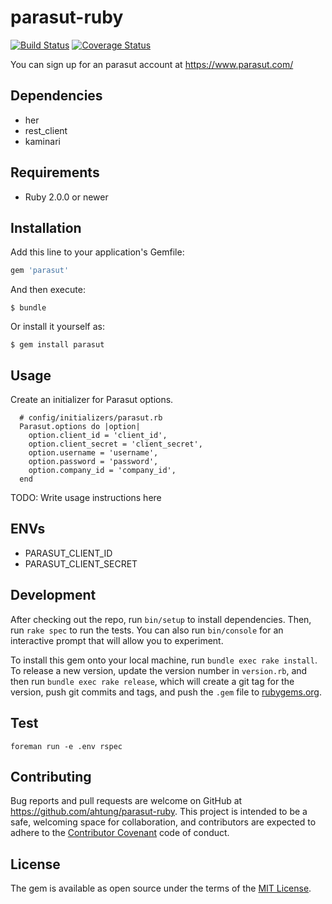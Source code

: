# parasut-ruby

[![Build Status](https://travis-ci.org/ahtung/parasut-ruby.svg?branch=master)](https://travis-ci.org/ahtung/parasut-ruby)
[![Coverage Status](https://coveralls.io/repos/github/ahtung/parasut-ruby/badge.svg?branch=master)](https://coveralls.io/github/ahtung/parasut-ruby?branch=master)

You can sign up for an parasut account at https://www.parasut.com/

## Dependencies

- her
- rest_client
- kaminari

## Requirements

* Ruby 2.0.0 or newer

## Installation

Add this line to your application's Gemfile:

```ruby
gem 'parasut'
```

And then execute:

    $ bundle

Or install it yourself as:

    $ gem install parasut

## Usage

Create an initializer for Parasut options.
```
  # config/initializers/parasut.rb
  Parasut.options do |option|
    option.client_id = 'client_id',
    option.client_secret = 'client_secret',
    option.username = 'username',
    option.password = 'password',
    option.company_id = 'company_id',
  end

````
TODO: Write usage instructions here

## ENVs

- PARASUT_CLIENT_ID
- PARASUT_CLIENT_SECRET

## Development

After checking out the repo, run `bin/setup` to install dependencies. Then, run `rake spec` to run the tests. You can also run `bin/console` for an interactive prompt that will allow you to experiment.

To install this gem onto your local machine, run `bundle exec rake install`. To release a new version, update the version number in `version.rb`, and then run `bundle exec rake release`, which will create a git tag for the version, push git commits and tags, and push the `.gem` file to [rubygems.org](https://rubygems.org).

## Test

    foreman run -e .env rspec

## Contributing

Bug reports and pull requests are welcome on GitHub at https://github.com/ahtung/parasut-ruby. This project is intended to be a safe, welcoming space for collaboration, and contributors are expected to adhere to the [Contributor Covenant](http://contributor-covenant.org) code of conduct.


## License

The gem is available as open source under the terms of the [MIT License](http://opensource.org/licenses/MIT).
